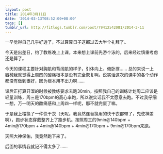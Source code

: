 ```yaml
---
layout: post
title: 2014年3月11日
date: '2014-03-13T08:52:00+08:00'
tags: []
tumblr_url: http://fitlogs.tumblr.com/post/79412542081/2014-3-11
---
```

一早觉得自己几乎好透了，不过算算日子这都过去大半个礼拜了。

今天是出差日，约了教练晚上上课。本来想上课前先游个泳的，后来经过慎重考虑还是算了。

今天的课程主要针对胸肌和背阔肌的样子，引体向上、俯卧撑…… 总的来说一上器械我就觉得上周四的酸痛根本是没有完全恢复啊。说实话这次的课中的各个动作都没有做到很好，因为根本用不出力啊……

课后正打算开溜的时候被教练要求去跑30min。按照我自己的训练计划周二应该是轻量训练，周三是170bpm的高心率跑，所以说实话我不太愿意去跑。不过我仔细一想，万一明天的酸痛感和上周四一样呢，那不就完蛋了嘛。

于是我上楼换了一件快干衣（天呢，我竟然连替换用的快干衣都带了，鬼使神差啊），跑步状态穿戴整齐上了跑步机。按照周三的9min@140bpm + 4min@170bpm + 4min@140bpm + 4min@170bpm + 9min@170bpm来跑。

天照大神保佑，我竟然跑下来了。

后面的事情我就记不得太多了……
